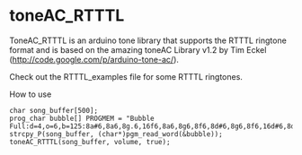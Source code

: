 toneAC_RTTTL
============

ToneAC_RTTTL is an arduino tone library that supports the RTTTL ringtone format and is based on the amazing toneAC Library v1.2 by Tim Eckel (http://code.google.com/p/arduino-tone-ac/).


Check out the RTTTL_examples file for some RTTTL ringtones.


How to use
````
char song_buffer[500];
prog_char bubble[] PROGMEM = "Bubble Full:d=4,o=6,b=125:8a#6,8a6,8g.6,16f6,8a6,8g6,8f6,8d#6,8g6,8f6,16d#6,8d.6,f.6,16d6,16c6,8a#5,8c6,8d6,8d#6,8c6,16d6,8d#.6,8f6,8f6,8g6,16a6,8g.6,8f6,8f6,8g6,8a6,8a#6,8a6,8g.6,16f6,8a6,8g6,8f6,8d#6,8g6,8f6,16d#6,8d.6,f.6,16d6,16c6,8a#5,8c6,8d6,8d#6,8c6,16d6,8d#.6,8f6,8f6,8g6,16a6,8f.6,8a#6";
strcpy_P(song_buffer, (char*)pgm_read_word(&bubble));
toneAC_RTTTL(song_buffer, volume, true);
````
